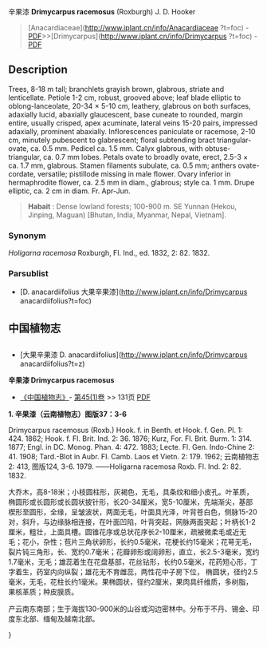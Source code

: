 辛果漆 **Drimycarpus racemosus** (Roxburgh) J. D. Hooker

> [Anacardiaceae](http://www.iplant.cn/info/Anacardiaceae ?t=foc) - [PDF](http://iplant.cn/foc/pdf/Anacardiaceae.pdf)>>[Drimycarpus](http://www.iplant.cn/info/Drimycarpus ?t=foc) - [PDF](http://www.iplant.cn/foc/pdf/Drimycarpus.pdf)

## Description

Trees, 8-18 m tall; branchlets grayish brown, glabrous, striate and lenticellate. Petiole 1-2 cm, robust, grooved above; leaf blade elliptic to oblong-lanceolate, 20-34 × 5-10 cm, leathery, glabrous on both surfaces, adaxially lucid, abaxially glaucescent, base cuneate to rounded, margin entire, usually crisped, apex acuminate, lateral veins 15-20 pairs, impressed adaxially, prominent abaxially. Inflorescences paniculate or racemose, 2-10 cm, minutely pubescent to glabrescent; floral subtending bract triangular-ovate, ca. 0.5 mm. Pedicel ca. 1.5 mm. Calyx glabrous, with obtuse-triangular, ca. 0.7 mm lobes. Petals ovate to broadly ovate, erect, 2.5-3 × ca. 1.7 mm, glabrous. Stamen filaments subulate, ca. 0.5 mm; anthers ovate-cordate, versatile; pistillode missing in male flower. Ovary inferior in hermaphrodite flower, ca. 2.5 mm in diam., glabrous; style ca. 1 mm. Drupe elliptic, ca. 2 cm in diam. Fr. Apr-Jun.

> **Habait** : 
> Dense lowland forests; 100-900 m. SE Yunnan (Hekou, Jinping, Maguan) [Bhutan, India, Myanmar, Nepal, Vietnam].

### Synonym
*Holigarna racemosa* Roxburgh, Fl. Ind., ed. 1832, 2: 82. 1832.

### Parsublist

* [D.  anacardiifolius  大果辛果漆](http://www.iplant.cn/info/Drimycarpus anacardiifolius?t=foc)

## 中国植物志

## 
* [大果辛果漆  D.  anacardiifolius](http://www.iplant.cn/info/Drimycarpus anacardiifolius?t=z)

**辛果漆 Drimycarpus racemosus**

* [《中国植物志》](http://www.iplant.cn/frps)- [第45(1)卷](http://www.iplant.cn/frps/vol/45(1)) >> 131页 [PDF](http://www.iplant.cn/frps/pdf/45(1)/131.PDF)

**1. 辛果漆（云南植物志）图版37：3-6**

Drimycarpus racemosus (Roxb.) Hook. f. in Benth. et Hook. f. Gen. Pl. 1: 424. 1862; Hook. f. Fl. Brit. Ind. 2: 36. 1876; Kurz, For. Fl. Brit. Burm. 1: 314. 1877; Engl. in DC. Monog. Phan. 4: 472. 1883; Lecte. Fl. Gen. Indo-Chine 2: 41. 1908; Tard.-Blot in Aubr. Fl. Camb. Laos et Vietn. 2: 179. 1962; 云南植物志2: 413, 图版124, 3-6. 1979. ——Holigarna racemosa Roxb. Fl. Ind. 2: 82. 1832.

大乔木，高8-18米；小枝圆柱形，灰褐色，无毛，具条纹和细小皮孔。叶革质，椭圆形或长圆形或长圆状披针形，长20-34厘米，宽5-10厘米，先端渐尖，基部楔形至圆形，全缘，呈皱波状，两面无毛，叶面具光泽，叶背苍白色，侧脉15-20对，斜升，与边缘脉相连接，在叶面凹陷，叶背突起，网脉两面突起；叶柄长1-2厘米，粗壮，上面具槽。圆锥花序或总状花序长2-10厘米，疏被微柔毛或近无毛；花小，杂性；苞片三角状卵形，长约0.5毫米，花梗长约15毫米；花萼无毛，裂片钝三角形，长、宽约0.7毫米；花瓣卵形或阔卵形，直立，长2.5-3毫米，宽约1.7毫米，无毛；雄蕊着生在花盘基部，花丝钻形，长约0.5毫米，花药短心形，丁字着生，药室内向纵裂；雄花无不育雌蕊，两性花中子房下位， 椭圆状，径约2.5毫米，无毛，花柱长约1毫米。果椭圆状，径约2厘米，果肉具纤维质，多树脂，果核革质；种皮膜质。

产云南东南部；生于海拔130-900米的山谷或沟边密林中。分布于不丹、锡金、印度东北部、缅甸及越南北部。

}